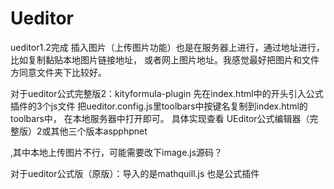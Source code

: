 # Ueditor
ueditor1.2完成
插入图片（上传图片功能）也是在服务器上进行，通过地址进行，比如复制黏贴本地图片链接地址，
或者网上图片地址。我感觉最好把图片和文件方同意文件夹下比较好。

对于ueditor公式完整版2：kityformula-plugin
先在index.html中的开头引入公式插件的3个js文件
把ueditor.config.js里toolbars中按键名复制到index.html的toolbars中，
在本地服务器中打开即可。
具体实现查看 UEditor公式编辑器（完整版）2或其他三个版本aspphpnet

,其中本地上传图片不行，可能需要改下image.js源码？

对于ueditor公式版（原版）：导入的是mathquill.js
也是公式插件
